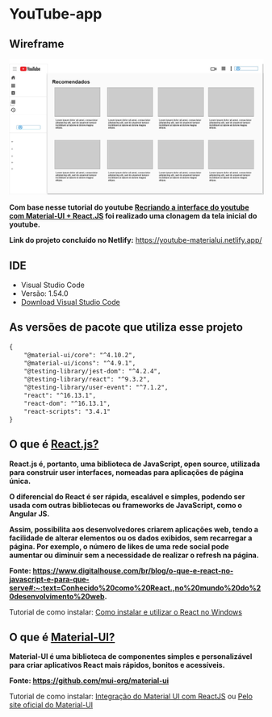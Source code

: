 # YouTube-app

## Wireframe 

![](./Wireframe.jpeg)

**Com base nesse tutorial do youtube [Recriando a interface  do youtube com Material-UI + React.JS](https://www.youtube.com/watch?v=u9FnmBdBl5k) foi realizado uma clonagem da tela inicial do youtube.**

**Link do projeto concluído no Netlify:** https://youtube-materialui.netlify.app/

## IDE
* Visual Studio Code
* Versão: 1.54.0 
* [Download Visual Studio Code](https://code.visualstudio.com/)

## As versões de pacote que utiliza esse projeto

```
{
    "@material-ui/core": "^4.10.2",
    "@material-ui/icons": "^4.9.1",
    "@testing-library/jest-dom": "^4.2.4",
    "@testing-library/react": "^9.3.2",
    "@testing-library/user-event": "^7.1.2",
    "react": "^16.13.1",
    "react-dom": "^16.13.1",
    "react-scripts": "3.4.1"
}
```    
## O que é [React.js?](https://pt-br.reactjs.org/)

**React.js é, portanto, uma biblioteca de JavaScript, open source, utilizada para construir user interfaces, nomeadas para aplicações de página única.** 

**O diferencial do React é ser rápida, escalável e simples, podendo ser usada com outras bibliotecas ou frameworks de JavaScript, como o Angular JS.**

**Assim, possibilita aos desenvolvedores criarem aplicações web, tendo a facilidade de alterar elementos ou os dados exibidos, sem recarregar a página. Por exemplo, o número de likes de uma rede social pode aumentar ou diminuir sem a necessidade de realizar o refresh na página.**

**Fonte: https://www.digitalhouse.com/br/blog/o-que-e-react-no-javascript-e-para-que-serve#:~:text=Conhecido%20como%20React.,no%20mundo%20do%20desenvolvimento%20web.**

Tutorial de como instalar: [Como instalar e utilizar o React no Windows](https://www.visualdicas.com.br/programacao/react/78-como-instalar-e-utilizar-o-react-no-windows#:~:text=%20Como%20habilitar%20o%20Windows%20para%20a%20utiliza%C3%A7%C3%A3o,o%20arquivo%20execut%C3%A1vel%20%28%20.msi%29%20para...%20More%20)

## O que é [Material-UI?](https://material-ui.com/pt/)

**Material-UI é uma biblioteca de componentes simples e personalizável para criar aplicativos React mais rápidos, bonitos e acessíveis.**

**Fonte: https://github.com/mui-org/material-ui**

Tutorial de como instalar: [Integração do Material UI com ReactJS](https://blog.rocketseat.com.br/react-material-ui/) ou [Pelo site oficial do Material-UI](https://material-ui.com/pt/)

